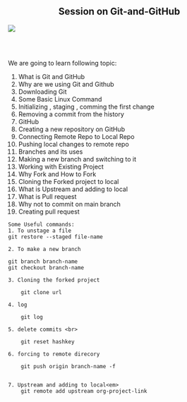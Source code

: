 <html>

<body>
    <h2 align="center">Session on Git-and-GitHub</h2>
   <p align=""center> <img src="https://github.githubassets.com/images/modules/open_graph/github-octocat.png">
    </p>
    <br><br>
    <p>We are going to learn following topic:</p>
    <ol>
     <li>What is Git and GitHub</li>
     <li>Why are we using Git and Github</li>
     <li>Downloading Git</li>   
     <li>Some Basic Linux Command</li>
     <li>Initializing , staging , comming the first change</li>
     <li>Removing a commit from the history</li>
     <li>GitHub</li>
     <li>Creating a new repository on GitHub</li>
     <li>Connecting Remote Repo to Local Repo</li>
     <li>Pushing local changes to remote repo</li>
     <li>Branches and its uses</li>
     <li>Making a new branch and switching to it</li>
     <li>Working with Existing Project</li>
     <li>Why Fork and How to Fork</li>
     <li>Cloning the Forked project to local</li>
     <li>What is Upstream and adding to local</li>
     <li>What is Pull request</li>
     <li>Why not to commit on main branch</li>
     <li>Creating pull request</li>
    </ol>
   
    Some Useful commands:
    1. To unstage a file
    git restore --staged file-name
    
    2. To make a new branch
   
    git branch branch-name
    git checkout branch-name
    
    3. Cloning the forked project
    
        git clone url
    
    4. log
    
        git log

    5. delete commits <br>
    
        git reset hashkey

    6. forcing to remote direcory
    
        git push origin branch-name -f
    
   
    7. Upstream and adding to local<em>
        git remote add upstream org-project-link
   
</body>
</html>
